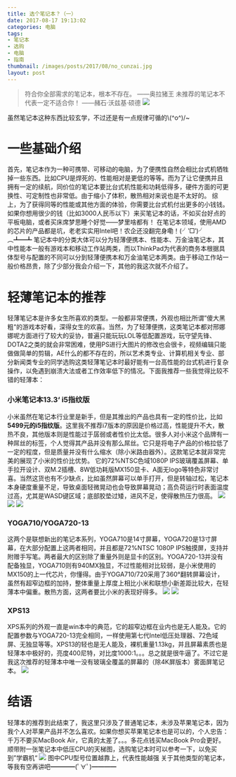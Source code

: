 ```yaml
---
title: 选个笔记本？（一）
date: 2017-08-17 19:13:02
categories: 电脑
tags: 
- 笔记本
- 选购
- 电脑
- 指南
thumbnail: /images/posts/2017/08/no_cunzai.jpg
layout: post
---
```

>符合你全部需求的笔记本，根本不存在。 ——奥拉猪王
>未推荐的笔记本不代表一定不适合你！ ——赭石·沃兹基·硕德
>![](/images/posts/2017/08/no_cunzai.jpg)

<!--More-->

虽然笔记本这种东西比较玄学，不过还是有一点规律可循的\\(^o^)/~
# 一些基础介绍
首先，笔记本作为一种可携带、可移动的电脑，为了便携性自然会相比台式机牺牲掉一些东西。比如CPU是焊死的、性能相对是更低的等等。而为了让它便携并且拥有一定的续航，同价位的笔记本要比台式机性能和功耗低得多，硬件方面的可更换性、可定制性也非常低。由于缩小了体积，散热相对来说也是不太好的。
综上，为了获得同等的性能或其他方面的体验，你需要比台式机付出更多的小钱钱。如果你想用很少的钱（比如3000人民币以下）来买笔记本的话，不如买台好点的平板电脑，或者买床席梦思睡个好觉——梦里啥都有！
在笔记本领域，使用AMD的芯片的产品都是坑，老老实实用Intel吧！农企还没翻完身嘞！(╯‵□′)╯︵┻━┻
笔记本中的分类大体可以分为轻薄便携本、性能本、万金油笔记本，其中性能本一般有游戏本和移动工作站两类，而以ThinkPad为代表的商务本根据具体型号与配置的不同可以分到轻薄便携本和万金油笔记本两类。由于移动工作站一般价格昂贵，除了少部分我会介绍一下，其他的我这次就不介绍了。
# 轻薄笔记本的推荐
轻薄笔记本是许多女生所喜欢的类型。一般都非常便携，外观也相比所谓”傻大黑粗“的游戏本好看，深得女生的欢喜。当然，为了轻薄便携，这类笔记本都对邢娜娜呢方面进行了较大的妥协，普遍只能玩玩LOL等低配置游戏，玩守望先锋、DOTA2之类的就会非常困难，使用PS进行大图片的修改也会很卡，视频编辑只能做做简单的剪辑，AE什么的都不存在的，所以艺术类专业、计算机相关专业、部分新闻类专业的同学选购这类轻薄笔记本时最好能有一台高性能的台式机进行复杂操作，以免遇到崩溃大法或者工作效率低下的情况。下面我推荐一些我觉得比较不错的轻薄本：
### 小米笔记本13.3‘ i5指纹版
小米虽然在笔记本行业里是新手，但是其推出的产品也具有一定的性价比，比如<strong>5499元的i5指纹版</strong>。这里我不推荐i7版本的原因是价格过高，性能提升不大，散热不良，其他版本则是性能过于孱弱或者性价比太低。很多人对小米这个品牌有一种屌丝的标签，个人觉得其产品并没有那么屌丝。它只是将电子产品的价格拉低了一定的程度，但是质量并没有什么缩水（除小米路由器外）。这款笔记本就非常完美的展现了小米的性价比优势。
它的72%NTSC色域1080P IPS玻璃覆盖屏幕、单手拉开设计、双M.2插槽、8W低功耗版MX150显卡、A面无logo等特色非常讨喜。当然这货也有不少缺点，比如虽然屏幕可以单手打开，但是转轴过松，笔记本本身硬度重量不足，导致桌面轻微晃动也会导致屏幕晃动；高负荷运行时表面温度过高，尤其是WASD键区域；底部胶垫过矮，进风不足，使得散热压力很高。
![](/images/posts/2017/08/summary-index.jpg)
![](/images/posts/2017/08/summary-battery.jpg)
![](/images/posts/2017/08/summary-section03.jpg)
### YOGA710/YOGA720-13
这两个是联想新出的笔记本系列，YOGA710是14寸屏幕，YOGA720是13寸屏幕，在大部分配置上这两者相同，并且都是72%NTSC 1080P IPS触摸屏，支持并附赠手写笔。两者最大的区别除了重量外则是显卡的区别。YOGA720-13并没有配备独显，YOGA710则有940MX独显，不过性能相对比较弱，是小米使用的MX150的上一代芯片，你懂得。由于YOGA710/720采用了360°翻转屏幕设计，虽然有超窄边框的加持，整体重量上厚度上相比小米和联想小新差距比较大，在轻薄本中偏重。散热方面，这两者要比小米的表现好得多。
![](/images/posts/2017/08/yoga710.jpg)
![](/images/posts/2017/08/yoga720.jpg)
### XPS13
XPS系列的外观一直是win本中的典范，它的超窄边框在业内也是无人能及。它的配置参数与YOGA720-13完全相同，一样使用第七代Intel低压处理器、72色域屏、无独显等等。XPS13的轻也是无人能及，裸机重量1.13kg，并且屏幕素质也是轻薄本中极好的，亮度400尼特，对比度1000:1。。。总之就是很牛逼了。不过它是我这次推荐的轻薄本中唯一没有玻璃全覆盖的屏幕的（除4K屏版本）雾面屏笔记本。
![](/images/posts/2017/08/XPS13.jpg)
# 结语
轻薄本的推荐到此结束了，我这里只涉及了普通笔记本，未涉及苹果笔记本，因为我个人对苹果产品并不怎么喜欢。如果你想买苹果笔记本也是可以的，个人忠告：千万不要买MacBook Air，它真的太差了。。。多花点钱买MacBook Pro会更好。顺带附一张笔记本中低压CPU的天梯图，选购笔记本时可以参考一下，以免买到”学霸机“
![](/images/posts/2017/08/U_cpu.png)
图中CPU型号位置越靠上，代表性能越强
关于其他类型的笔记本，等我有空再讲吧━━━━(ﾟ∀ﾟ)━━━━
